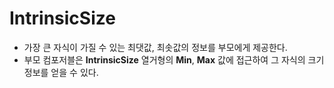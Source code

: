 # IntrinsicSize

- 가장 큰 자식이 가질 수 있는 최댓값, 최솟값의 정보를 부모에게 제공한다.
- 부모 컴포저블은 **IntrinsicSize** 열거형의 **Min**, **Max** 값에 접근하여 그 자식의 크기 정보를 얻을 수 있다.
